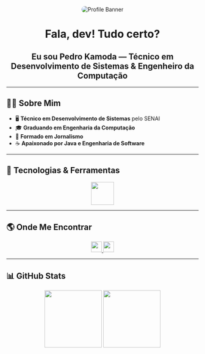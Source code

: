 <p align="center">
  <img src="https://github.com/pedrokamodaoficial/pedrokamodaoficial/raw/main/profile-banner.png" alt="Profile Banner" style="max-width: 100%; border-radius: 12px;" />
</p>

<h1 align="center">Fala, dev! Tudo certo?</h1>
<h2 align="center">Eu sou Pedro Kamoda — Técnico em Desenvolvimento de Sistemas & Engenheiro da Computação</h2>

---

## 👨‍💻 Sobre Mim

- 🖥️ **Técnico em Desenvolvimento de Sistemas** pelo SENAI
- 🎓 **Graduando em Engenharia da Computação**
- 📰 **Formado em Jornalismo**
- ☕ **Apaixonado por Java e Engenharia de Software**

---

## 🚀 Tecnologias & Ferramentas

<p align="center">
  <img src="https://skillicons.dev/icons?i=js,ts,nodejs,react,tailwind,bootstrap,postgres,java,gamemakerstudio" height="60" />
</p>

---

## 🌎 Onde Me Encontrar

<p align="center">
  <a href="https://www.linkedin.com/in/pedro-kamoda-522155204" target="_blank">
    <img src="https://img.shields.io/badge/LinkedIn-0077B5?style=for-the-badge&logo=linkedin&logoColor=white" height="28" />
  </a>
  <a href="https://w.app/mq9ra0" target="_blank">
    <img src="https://img.shields.io/badge/WhatsApp-25D366?style=for-the-badge&logo=whatsapp&logoColor=white" height="28" />
  </a>
</p>

---

## 📊 GitHub Stats

<p align="center">
  <img src="https://streak-stats.demolab.com?user=pedrokamodaoficial&locale=en&mode=daily&theme=dracula&hide_border=false&border_radius=6" height="150" />
  <img src="https://github-profile-trophy.vercel.app/?username=pedrokamodaoficial&theme=dracula&no-bg=false&no-frame=false&margin-w=8&margin-h=8" height="150" />
</p>

